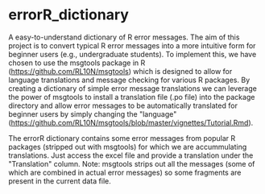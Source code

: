 # errorR_dictionary
A easy-to-understand dictionary of R error messages.  The aim of this project is to convert typical R error messages into a more intuitive form for beginner users (e.g., undergraduate students).  To implement this, we have chosen to use the msgtools package in R (https://github.com/RL10N/msgtools) which is designed to allow for language translations and message checking for various R packages.  By creating a dictionary of simple error message translations we can leverage the power of msgtools to install a translation file (.po file) into the package directory and allow error messages to be automatically translated for beginner users by simply changing the "language" (https://github.com/RL10N/msgtools/blob/master/vignettes/Tutorial.Rmd).  

The errorR dictionary contains some error messages from popular R packages (stripped out with msgtools) for which we are accummulating translations.  Just access the excel file and provide a translation under the "Translation" column.  Note: msgtools strips out all the messages (some of which are combined in actual error messages) so some fragments are present in the current data file.  
